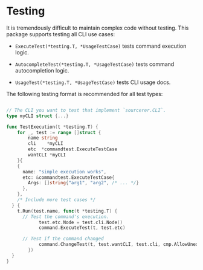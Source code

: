 # Testing

It is tremendously difficult to maintain complex code without testing. This package supports testing all CLI use cases:

- `ExecuteTest(*testing.T, *UsageTestCase)` tests command execution logic.

- `AutocompleteTest(*testing.T, *UsageTestCase)` tests command autocompletion logic.

- `UsageTest(*testing.T, *UsageTestCase)` tests CLI usage docs.

The following testing format is recommended for all test types:

```go

// The CLI you want to test that implement `sourcerer.CLI`.
type myCLI struct {...}

func TestExecution(t *testing.T) {
	for _, test := range []struct {
		name string
		cli    *myCLI
		etc  *commandtest.ExecuteTestCase
		wantCLI *myCLI
	}{
    {
      name: "simple execution works",
      etc: &commandtest.ExecuteTestCase{
        Args: []string{"arg1", "arg2", /* ... */}
      },
    },
    /* Include more test cases */
  } {
    t.Run(test.name, func(t *testing.T) {
      // Test the command's execution.
			test.etc.Node = test.cli.Node()
			command.ExecuteTest(t, test.etc)

      // Test if the command changed
			command.ChangeTest(t, test.wantCLI, test.cli, cmp.AllowUnexported(myCLI{}))
		})
  }
}
```
